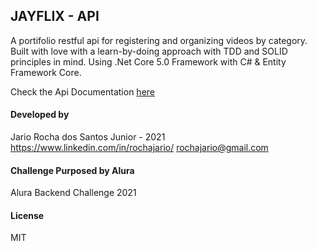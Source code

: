 ## JAYFLIX - API
A portifolio restful api for registering and organizing videos by category.
Built with love with a learn-by-doing approach with TDD and SOLID principles in mind.
Using .Net Core 5.0 Framework with C# & Entity Framework Core.

Check the Api Documentation [here](https://jayflix-api.herokuapp.com/swagger/index.html)

#### Developed by
Jario Rocha dos Santos Junior - 2021 
https://www.linkedin.com/in/rochajario/
rochajario@gmail.com

#### Challenge Purposed by Alura
Alura Backend Challenge 2021

#### License
MIT
